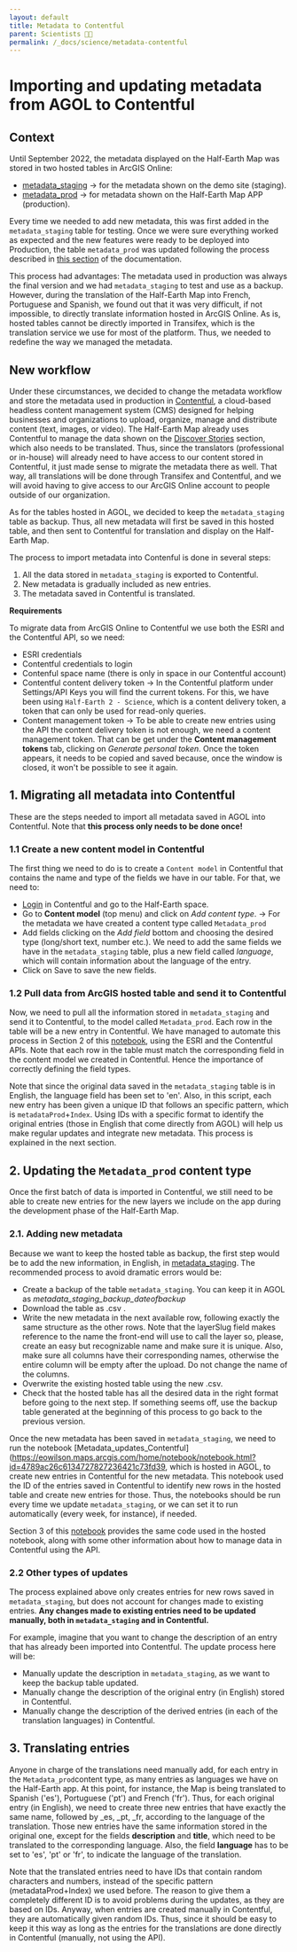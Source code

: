 ```yaml
---
layout: default
title: Metadata to Contentful
parent: Scientists 🧑‍🔬
permalink: /_docs/science/metadata-contentful
---
```


# Importing and updating metadata from AGOL to Contentful

## Context
Until September 2022, the metadata displayed on the Half-Earth Map was stored in two hosted tables in ArcGIS Online: 

* [metadata_staging](https://eowilson.maps.arcgis.com/home/item.html?id=ef369a73779d4a37b2252808afef98a7) &rarr; for the metadata shown on the demo site (staging).
* [metadata_prod](https://eowilson.maps.arcgis.com/home/item.html?id=cab2acd857a34e2faef1f60a9d40e354) &rarr; for metadata shown on the Half-Earth Map APP (production). 

Every time we needed to add new metadata, this was first added in the `metadata_staging` table for testing. Once we were sure everything worked as expected and the new features were ready to be deployed into Production, the table `metadata_prod` was updated following the process described in [this section](https://vizzuality.github.io/half-earth-v3/_docs/science/metadata-service) of the documentation. 

This process had advantages: The metadata used in production was always the final version and we had `metadata_staging` to test and use as a backup. However, during the translation of the Half-Earth Map into French, Portuguese and Spanish, we found out that it was very difficult, if not impossible, to directly translate information hosted in ArcGIS Online. As is, hosted tables cannot be directly imported in Transifex, which is the translation service we use for most of the platform. Thus, we needed to redefine the way we managed the metadata.

## New workflow

Under these circumstances, we decided to change the metadata workflow and store the metadata used in production in [Contentful](https://www.contentful.com/), a cloud-based headless content management system (CMS) designed for helping businesses and organizations to upload, organize, manage and distribute content (text, images, or video). The Half-Earth Map already uses Contentful to manage the data shown on the [Discover Stories](https://map.half-earthproject.org/featuredGlobe) section, which also needs to be translated. Thus, since the translators (professional or in-house) will already need to have access to our content stored in Contentful, it just made sense to migrate the metadata there as well. That way, all translations will be done through Transifex and Contentful, and we will avoid having to give access to our ArcGIS Online account to people outside of our organization. 

As for the tables hosted in AGOL, we decided to keep the `metadata_staging` table as backup. Thus, all new metadata will first be saved in this hosted table, and then sent to Contentful for translation and display on the Half-Earth Map. 

The process to import metadata into Contenful is done in several steps:
1. All the data stored in `metadata_staging` is exported to Contentful.
2. New metadata is gradually included as new entries.
3. The metadata saved in Contentful is translated.

**Requirements**

To migrate data from ArcGIS Online to Contentful we use both the ESRI and the Contentful API, so we need:

* ESRI credentials
* Contentful credentials to login
* Contenful space name (there is only in space in our Contentful account)
* Contentful content delivery token &rarr; In the Contentful platform under Settings/API Keys you will find the current tokens. For this, we have been using `Half-Earth 2 - Science`, which is a content delivery token, a token that can only be used for read-only queries. 
* Content management token &rarr; To be able to create new entries using the API the content delivery token is not enough, we need a content management token. That can be get under the **Content management tokens** tab, clicking on *Generate personal token*. Once the token appears, it needs to be copied and saved because, once the window is closed, it won't be possible to see it again.

## 1. Migrating all metadata into Contentful

These are the steps needed to import all metadata saved in AGOL into Contentful. Note that **this process only needs to be done once!**

### 1.1 Create a new content model in Contentful
The first thing we need to do is to create a `Content model` in Contentful that contains the name and type of the fields we have in our table. For that, we need to:
* [Login](https://be.contentful.com/login) in Contentful and go to the Half-Earth space.
* Go to **Content model** (top menu) and click on *Add content type*. &rarr; For the metadata we have created a content type called `Metadata_prod`
* Add fields clicking on the *Add field* bottom and choosing the desired type (long/short text, number etc.). We need to add the same fields we have in the `metadata_staging` table, plus a new field called *language*, which will contain information about the language of the entry.
* Click on Save to save the new fields.

### 1.2 Pull data from ArcGIS hosted table and send it to Contentful
Now, we need to pull all the information stored in `metadata_staging` and send it to Contentful, to the model called `Metadata_prod`. Each row in the table will be a new entry in Contentful. We have managed to automate this process in Section 2 of this [notebook](https://github.com/Vizzuality/he-scratchfolder/blob/master/Metadata_to_contentful.ipynb), using the ESRI and the Contentful APIs. Note that each row in the table must match the corresponding field in the content model we created in Contentful. Hence the importance of correctly defining the field types. 

Note that since the original data saved in the `metadata_staging` table is in English, the language field has been set to 'en'. Also, in this script, each new entry has been given a unique ID that follows an specific pattern, which is `metadataProd`+`Index`. Using IDs with a specific format to identify the original entries (those in English that come directly from AGOL) will help us make regular updates and integrate new metadata. This process is explained in the next section. 

## 2. Updating the `Metadata_prod` content type

Once the first batch of data is imported in Contentful, we still need to be able to create new entries for the new layers we include on the app during the development phase of the Half-Earth Map. 

### 2.1. Adding new metadata

Because we want to keep the hosted table as backup, the first step would be to add the new information, in English, in [metadata_staging](https://eowilson.maps.arcgis.com/home/item.html?id=ef369a73779d4a37b2252808afef98a7). The recommended process to avoid dramatic errors would be:
* Create a backup of the table `metadata_staging`. You can keep it in AGOL as *metadata_staging_backup_dateofbackup*
* Download the table as .csv .
* Write the new metadata in the next available row, following exactly the same structure as the other rows. Note that the layerSlug field makes reference to the name the front-end will use to call the layer so, please, create an easy but recognizable name and make sure it is unique. Also, make sure all columns have their corresponding names, otherwise the entire column will be empty after the upload. Do not change the name of the columns.
* Overwrite the existing hosted table using the new .csv. 
* Check that the hosted table has all the desired data in the right format before going to the next step. If something seems off, use the backup table generated at the beginning of this process to go back to the previous version. 

Once the new metadata has been saved in `metadata_staging`, we need to run the notebook [Metadata_updates_Contentful](https://eowilson.maps.arcgis.com/home/notebook/notebook.html?id=4789ac26c6134727827236421c73fd39, which is hosted in AGOL, to create new entries in Contentful for the new metadata. This notebook used the ID of the entries saved in Contentful to identify new rows in the hosted table and create new entries for those. Thus, the notebooks should be run every time we update `metadata_staging`, or we can set it to run automatically (every week, for instance), if needed. 

Section 3 of this [notebook](https://github.com/Vizzuality/he-scratchfolder/blob/master/Metadata_to_contentful.ipynb) provides the same code used in the hosted notebook, along with some other information about how to manage data in Contentful using the API.

### 2.2 Other types of updates

The process explained above only creates entries for new rows saved in `metadata_staging`, but does not account for changes made to existing entries. **Any changes made to existing entries need to be updated manually, both in `metadata_staging` and in Contentful.** 

For example, imagine that you want to change the description of an entry that has already been imported into Contentful. The update process here will be:
* Manually update the description in `metadata_staging`, as we want to keep the backup table updated.
* Manually change the description of the original entry (in English) stored in Contentful.
* Manually change the description of the derived entries (in each of the translation languages) in Contentful. 


## 3. Translating entries

Anyone in charge of the translations need manually add, for each entry in the `Metadata_prod`content type, as many entries as languages we have on the Half-Earth app. At this point, for instance, the Map is being translated to Spanish ('es'), Portuguese ('pt') and French ('fr'). Thus, for each original entry (in English), we need to create three new entries that have exactly the same name, followed by _es, _pt, _fr, according to the language of the translation. Those new entries have the same information stored in the original one, except for the fields **description** and **title**, which need to be translated to the corresponding language. Also, the field **language** has to be set to 'es', 'pt' or 'fr', to indicate the language of the translation. 

Note that the translated entries need to have IDs that contain random characters and numbers, instead of the specific pattern (metadataProd+Index) we used before. The reason to give them a completely different ID is to avoid problems during the updates, as they are based on IDs. Anyway, when entries are created manually in Contentful, they are automatically given random IDs. Thus, since it should be easy to keep it this way as long as the entries for the translations are done directly in Contentful (manually, not using the API).

